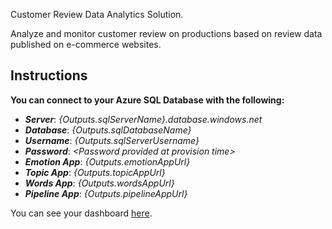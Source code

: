 Customer Review Data Analytics Solution.

Analyze and monitor customer review on productions based on review data published on e-commerce websites.

## Instructions

**You can connect to your Azure SQL Database with the following:**

* ***Server***: _{Outputs.sqlServerName}.database.windows.net_
* ***Database***: _{Outputs.sqlDatabaseName}_
* ***Username***: _{Outputs.sqlServerUsername}_
* ***Password***: _\<Password provided at provision time\>_
* ***Emotion App***: _{Outputs.emotionAppUrl}_
* ***Topic App***: _{Outputs.topicAppUrl}_
* ***Words App***: _{Outputs.wordsAppUrl}_
* ***Pipeline App***: _{Outputs.pipelineAppUrl}_

You can see your dashboard [here]({Outputs.solutionDashboardUrl}).